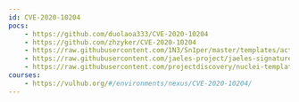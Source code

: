 ```yaml
---
id: CVE-2020-10204
pocs:
    - https://github.com/duolaoa333/CVE-2020-10204
    - https://github.com/zhzyker/CVE-2020-10204
    - https://raw.githubusercontent.com/1N3/Sn1per/master/templates/active/CVE-2020-10204_-_Sonatype_Nexus_Repository_RCE.sh
    - https://raw.githubusercontent.com/jaeles-project/jaeles-signatures/master/cves/nexus-repository-manager-rce-cve-2020-10204.yaml
    - https://raw.githubusercontent.com/projectdiscovery/nuclei-templates/master/cves/CVE-2020-10204.yaml
courses:
    - https://vulhub.org/#/environments/nexus/CVE-2020-10204/
---
```

